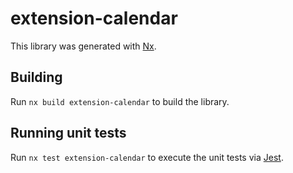 # extension-calendar

This library was generated with [Nx](https://nx.dev).

## Building

Run `nx build extension-calendar` to build the library.

## Running unit tests

Run `nx test extension-calendar` to execute the unit tests via [Jest](https://jestjs.io).
